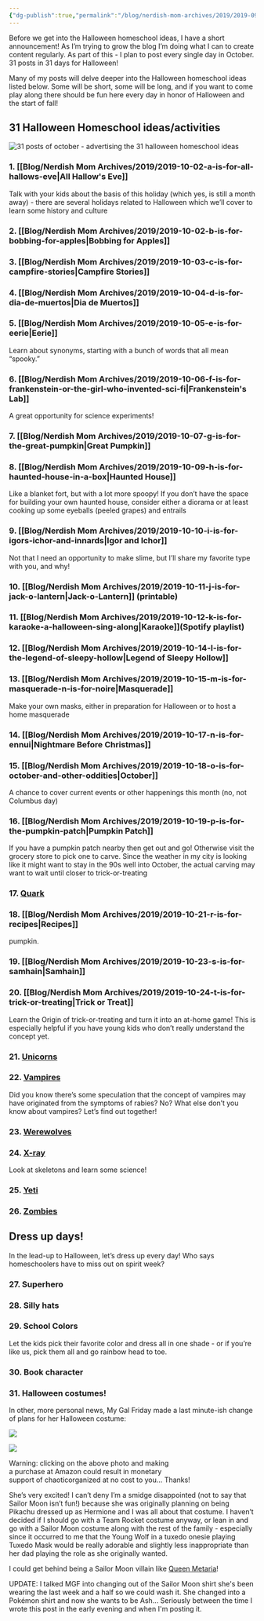 ```yaml
---
{"dg-publish":true,"permalink":"/blog/nerdish-mom-archives/2019/2019-09-22-31-halloween-homeschool-ideas/","title":"31 Spooky and Fun Halloween Homeschool Ideas Roundup","tags":["halloween","list"],"noteIcon":""}
---
```



Before we get into the Halloween homeschool ideas, I have a short announcement! As I’m trying to grow the blog I’m doing what I can to create content regularly. As part of this - I plan to post every single day in October. 31 posts in 31 days for Halloween!

Many of my posts will delve deeper into the Halloween homeschool ideas listed below. Some will be short, some will be long, and if you want to come play along there should be fun here every day in honor of Halloween and the start of fall!

## 31 Halloween Homeschool ideas/activities 

![31 posts of october - advertising the 31 halloween homeschool ideas](/img/user/Assets/Attachments/Copy-of-31-posts-of-October.png)

### 1. [[Blog/Nerdish Mom Archives/2019/2019-10-02-a-is-for-all-hallows-eve\|All Hallow's Eve]]

Talk with your kids about the basis of this holiday (which yes, is still a month away) - there are several holidays related to Halloween which we’ll cover to learn some history and culture

### 2. [[Blog/Nerdish Mom Archives/2019/2019-10-02-b-is-for-bobbing-for-apples\|Bobbing for Apples]]

### 3. [[Blog/Nerdish Mom Archives/2019/2019-10-03-c-is-for-campfire-stories\|Campfire Stories]]

### 4. [[Blog/Nerdish Mom Archives/2019/2019-10-04-d-is-for-dia-de-muertos\|Dia de Muertos]]

### 5. [[Blog/Nerdish Mom Archives/2019/2019-10-05-e-is-for-eerie\|Eerie]]

Learn about synonyms, starting with a bunch of words that all mean “spooky.”

### 6. [[Blog/Nerdish Mom Archives/2019/2019-10-06-f-is-for-frankenstein-or-the-girl-who-invented-sci-fi\|Frankenstein's Lab]]

A great opportunity for science experiments!

### 7. [[Blog/Nerdish Mom Archives/2019/2019-10-07-g-is-for-the-great-pumpkin\|Great Pumpkin]]

### 8. [[Blog/Nerdish Mom Archives/2019/2019-10-09-h-is-for-haunted-house-in-a-box\|Haunted House]]

Like a blanket fort, but with a lot more spoopy! If you don’t have the space for building your own haunted house, consider either a diorama or at least cooking up some eyeballs (peeled grapes) and entrails 

### 9. [[Blog/Nerdish Mom Archives/2019/2019-10-10-i-is-for-igors-ichor-and-innards\|Igor and Ichor]]

Not that I need an opportunity to make slime, but I’ll share my favorite type with you, and why!

### 10. [[Blog/Nerdish Mom Archives/2019/2019-10-11-j-is-for-jack-o-lantern\|Jack-o-Lantern]] (printable)

### 11. [[Blog/Nerdish Mom Archives/2019/2019-10-12-k-is-for-karaoke-a-halloween-sing-along\|Karaoke]](Spotify playlist) 

### 12. [[Blog/Nerdish Mom Archives/2019/2019-10-14-l-is-for-the-legend-of-sleepy-hollow\|Legend of Sleepy Hollow]]

### 13. [[Blog/Nerdish Mom Archives/2019/2019-10-15-m-is-for-masquerade-n-is-for-noire\|Masquerade]]

Make your own masks, either in preparation for Halloween or to host a home masquerade

### 14. [[Blog/Nerdish Mom Archives/2019/2019-10-17-n-is-for-ennui\|Nightmare Before Christmas]]

### 15. [[Blog/Nerdish Mom Archives/2019/2019-10-18-o-is-for-october-and-other-oddities\|October]]

A chance to cover current events or other happenings this month (no, not Columbus day)

### 16. [[Blog/Nerdish Mom Archives/2019/2019-10-19-p-is-for-the-pumpkin-patch\|Pumpkin Patch]]

If you have a pumpkin patch nearby then get out and go! Otherwise visit the grocery store to pick one to carve. Since the weather in my city is looking like it might want to stay in the 90s well into October, the actual carving may want to wait until closer to trick-or-treating

### 17. [Quark](https://www.chaoticorganized.com/2019/10/20/q-is-for-quark/)

### 18. [[Blog/Nerdish Mom Archives/2019/2019-10-21-r-is-for-recipes\|Recipes]]

pumpkin.

### 19. [[Blog/Nerdish Mom Archives/2019/2019-10-23-s-is-for-samhain\|Samhain]]

### 20. [[Blog/Nerdish Mom Archives/2019/2019-10-24-t-is-for-trick-or-treating\|Trick or Treat]]

Learn the Origin of trick-or-treating and turn it into an at-home game! This is especially helpful if you have young kids who don’t really understand the concept yet.  

### 21. [Unicorns](https://www.chaoticorganized.com/2019/10/25/u-is-for-unicorns/)

### 22. [Vampires](https://www.chaoticorganized.com/2019/10/26/v-is-for-vampires/)

Did you know there’s some speculation that the concept of vampires may have originated from the symptoms of rabies? No? What else don’t you know about vampires? Let’s find out together!

### 23. [Werewolves](https://www.chaoticorganized.com/2019/10/27/w-is-for-werewolves/)

### 24. [X-ray](https://www.chaoticorganized.com/2019/10/28/x-is-for-x-rays/)

Look at skeletons and learn some science!

### 25. [Yeti](https://www.chaoticorganized.com/2019/10/29/y-is-for-yeti/)

### 26. [Zombies](https://www.chaoticorganized.com/2019/10/30/z-is-for-zombies/)

## Dress up days!

In the lead-up to Halloween, let’s dress up every day! Who says homeschoolers have to miss out on spirit week?

### 27. Superhero

### 28. Silly hats

### 29. School Colors

Let the kids pick their favorite color and dress all in one shade - or if you’re like us, pick them all and go rainbow head to toe.

### 30. Book character

### 31. Halloween costumes!

In other, more personal news, My Gal Friday made a last minute-ish change of plans for her Halloween costume:

[![](//ws-na.amazon-adsystem.com/widgets/q?_encoding=UTF8&MarketPlace=US&ASIN=B07H9V3GZX&ServiceVersion=20070822&ID=AsinImage&WS=1&Format=_SL160_&tag=chaoticorganized-20)](https://www.amazon.com/gp/offer-listing/B07H9V3GZX/ref=as_li_tl?ie=UTF8&camp=1789&creative=9325&creativeASIN=B07H9V3GZX&linkCode=as2&tag=chaoticorganized-20&linkId=4d6fbd545343a9d809af07cb9593c557)

![](//ir-na.amazon-adsystem.com/e/ir?t=chaoticorganized-20&l=am2&o=1&a=B07H9V3GZX)

Warning: clicking on the above photo and making  
a purchase at Amazon could result in monetary  
support of chaoticorganized at no cost to you... Thanks!

She’s very excited! I can’t deny I’m a smidge disappointed (not to say that Sailor Moon isn’t fun!) because she was originally planning on being Pikachu dressed up as Hermione and I was all about that costume. I haven’t decided if I should go with a Team Rocket costume anyway, or lean in and go with a Sailor Moon costume along with the rest of the family - especially since it occurred to me that the Young Wolf in a tuxedo onesie playing Tuxedo Mask would be really adorable and slightly less inappropriate than her dad playing the role as she originally wanted. 

I could get behind being a Sailor Moon villain like [Queen Metaria](https://sailormoon.fandom.com/wiki/Queen_Metalia_(manga))!  
  
UPDATE: I talked MGF into changing out of the Sailor Moon shirt she's been wearing the last week and a half so we could wash it. She changed into a Pokémon shirt and now she wants to be Ash... Seriously between the time I wrote this post in the early evening and when I'm posting it.
